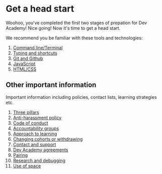 # Get a head start

Woohoo, you've completed the first two stages of prepation for Dev Academy! Nice going! Now it's time to get a head start.

We recommend you be familiar with these tools and technologies:

1. [Command line/Terminal](tools/terminal#practicing-the-command-line)
2. [Typing and shortcuts](practice#typing-and-shortcuts)
3. [Git and Github](tools/git-and-github#giving-git-a-test-drive)
4. [JavaScript](practice#javascript)
5. [HTML/CSS](practice#html-and-css)


## Other important information

Important information including policies, contact lists, learning strategies etc.

1. [Three pillars](/three-pillars)
2. [Anti-harassment policy](/anti-harassment-policy)
3. [Code of conduct](/code-of-conduct)
4. [Accountability groups](/accountability-groups)
5. [Approach to learning](/approach-to-learning)
6. [Changing cohorts or withdrawing](/changing-cohorts-or-withdrawing)
7. [Contact and support](/contact-and-support)
8. [Dev Academy agreements](/dev-academy-agreements)
9. [Pairing](/pairing)
10. [Research and debugging](/research-and-debugging)
11. [Use of space](/use-of-space)
